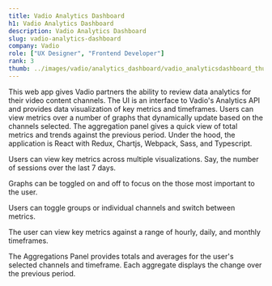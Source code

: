 ```yaml
---
title: Vadio Analytics Dashboard
h1: Vadio Analytics Dashboard
description: Vadio Analytics Dashboard
slug: vadio-analytics-dashboard
company: Vadio
role: ["UX Designer", "Frontend Developer"]
rank: 3
thumb: ../images/vadio/analytics_dashboard/vadio_analyticsdashboard_thumb.jpg
---
```


This web app gives Vadio partners the ability to review data analytics for their video content channels. The UI is an interface to Vadio's Analytics API and provides data visualization of key metrics and timeframes. Users can view metrics over a number of graphs that dynamically update based on the channels selected. The aggregation panel gives a quick view of total metrics and trends against the previous period. Under the hood, the application is React with Redux, Chartjs, Webpack, Sass, and Typescript.

Users can view key metrics across multiple visualizations. Say, the number of sessions over the last 7 days.

Graphs can be toggled on and off to focus on the those most important to the user.

Users can toggle groups or individual channels and switch between metrics.

The user can view key metrics against a range of hourly, daily, and monthly timeframes.

The Aggregations Panel provides totals and averages for the user's selected channels and timeframe. Each aggregate displays the change over the previous period.